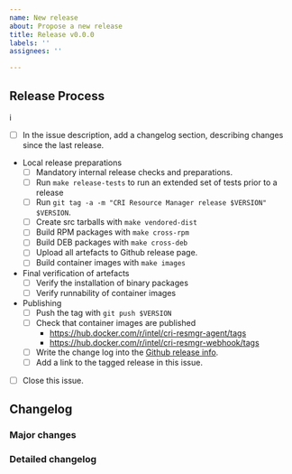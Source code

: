 ```yaml
---
name: New release
about: Propose a new release
title: Release v0.0.0
labels: ''
assignees: ''

---
```


## Release Process
i<!--
If making adjustments to the checklist please also file a PR against this issue
template (.github/ISSUE_TEMPLATE/new-release.md) to incorporate the changes for
future releases.
-->
- [ ] In the issue description, add a changelog section, describing changes since the last release.
- Local release preparations
  - [ ] Mandatory internal release checks and preparations.
  - [ ] Run `make release-tests` to run an extended set of tests prior to a release
  - [ ] Run `git tag -a -m "CRI Resource Manager release $VERSION" $VERSION`.
  - [ ] Create src tarballs with `make vendored-dist`
  - [ ] Build RPM packages with `make cross-rpm`
  - [ ] Build DEB packages with `make cross-deb`
  - [ ] Upload all artefacts to Github release page.
  - [ ] Build container images with `make images`
- Final verification of artefacts
  - [ ] Verify the installation of binary packages
  - [ ] Verify runnability of container images
- Publishing
  - [ ] Push the tag with `git push $VERSION`
  - [ ] Check that container images are published
    - https://hub.docker.com/r/intel/cri-resmgr-agent/tags
    - https://hub.docker.com/r/intel/cri-resmgr-webhook/tags
  - [ ] Write the change log into the
  [Github release info](https://github.com/intel/cri-resource-manager/releases).
  - [ ] Add a link to the tagged release in this issue.
- [ ] Close this issue.


## Changelog
<!--
Capture changes since the last release here.
For major releases have separate sections for major changes and a more detailed changelog.
-->
### Major changes

### Detailed changelog
